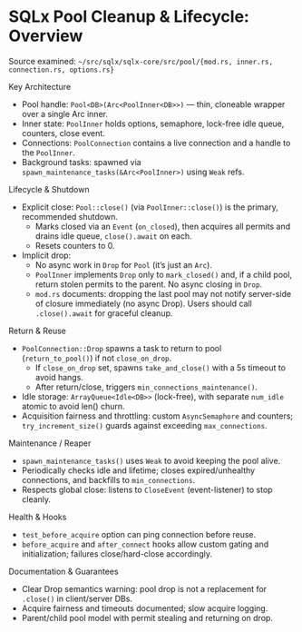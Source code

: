 # SQLx Pool Cleanup & Lifecycle: Overview

Source examined: `~/src/sqlx/sqlx-core/src/pool/{mod.rs, inner.rs, connection.rs, options.rs}`

Key Architecture
- Pool handle: `Pool<DB>(Arc<PoolInner<DB>>)` — thin, cloneable wrapper over a single Arc inner.
- Inner state: `PoolInner` holds options, semaphore, lock-free idle queue, counters, close event.
- Connections: `PoolConnection` contains a live connection and a handle to the `PoolInner`.
- Background tasks: spawned via `spawn_maintenance_tasks(&Arc<PoolInner>)` using `Weak` refs.

Lifecycle & Shutdown
- Explicit close: `Pool::close()` (via `PoolInner::close()`) is the primary, recommended shutdown.
  - Marks closed via an `Event` (`on_closed`), then acquires all permits and drains idle queue, `close().await` on each.
  - Resets counters to 0.
- Implicit drop:
  - No async work in `Drop` for `Pool` (it’s just an `Arc`).
  - `PoolInner` implements `Drop` only to `mark_closed()` and, if a child pool, return stolen permits to the parent. No async closing in `Drop`.
  - `mod.rs` documents: dropping the last pool may not notify server-side of closure immediately (no async Drop). Users should call `.close().await` for graceful cleanup.

Return & Reuse
- `PoolConnection::Drop` spawns a task to return to pool (`return_to_pool()`) if not `close_on_drop`.
  - If `close_on_drop` set, spawns `take_and_close()` with a 5s timeout to avoid hangs.
  - After return/close, triggers `min_connections_maintenance()`.
- Idle storage: `ArrayQueue<Idle<DB>>` (lock-free), with separate `num_idle` atomic to avoid len() churn.
- Acquisition fairness and throttling: custom `AsyncSemaphore` and counters; `try_increment_size()` guards against exceeding `max_connections`.

Maintenance / Reaper
- `spawn_maintenance_tasks()` uses `Weak` to avoid keeping the pool alive.
- Periodically checks idle and lifetime; closes expired/unhealthy connections, and backfills to `min_connections`.
- Respects global close: listens to `CloseEvent` (event-listener) to stop cleanly.

Health & Hooks
- `test_before_acquire` option can ping connection before reuse.
- `before_acquire` and `after_connect` hooks allow custom gating and initialization; failures close/hard-close accordingly.

Documentation & Guarantees
- Clear Drop semantics warning: pool drop is not a replacement for `.close()` in client/server DBs.
- Acquire fairness and timeouts documented; slow acquire logging.
- Parent/child pool model with permit stealing and returning on drop.

